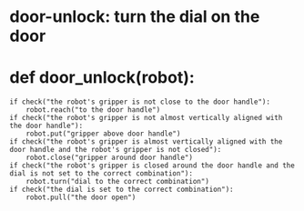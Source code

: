 # door-unlock: turn the dial on the door
# def door_unlock(robot):
    if check("the robot's gripper is not close to the door handle"):
        robot.reach("to the door handle")
    if check("the robot's gripper is not almost vertically aligned with the door handle"):
        robot.put("gripper above door handle")
    if check("the robot's gripper is almost vertically aligned with the door handle and the robot's gripper is not closed"):
        robot.close("gripper around door handle")
    if check("the robot's gripper is closed around the door handle and the dial is not set to the correct combination"):
        robot.turn("dial to the correct combination")
    if check("the dial is set to the correct combination"):
        robot.pull("the door open")